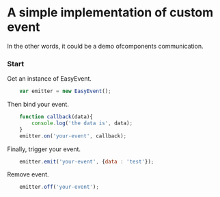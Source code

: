 # A simple implementation of custom event
In the other words, it could be a demo ofcomponents communication.
### Start
Get an instance of EasyEvent.
```js
    var emitter = new EasyEvent();
```

Then bind your event.
```js
    function callback(data){
        console.log('the data is', data);
    }
    emitter.on('your-event', callback);
```

Finally, trigger your event.
```js
    emitter.emit('your-event', {data : 'test'});
```

Remove event.
```js
    emitter.off('your-event');
```